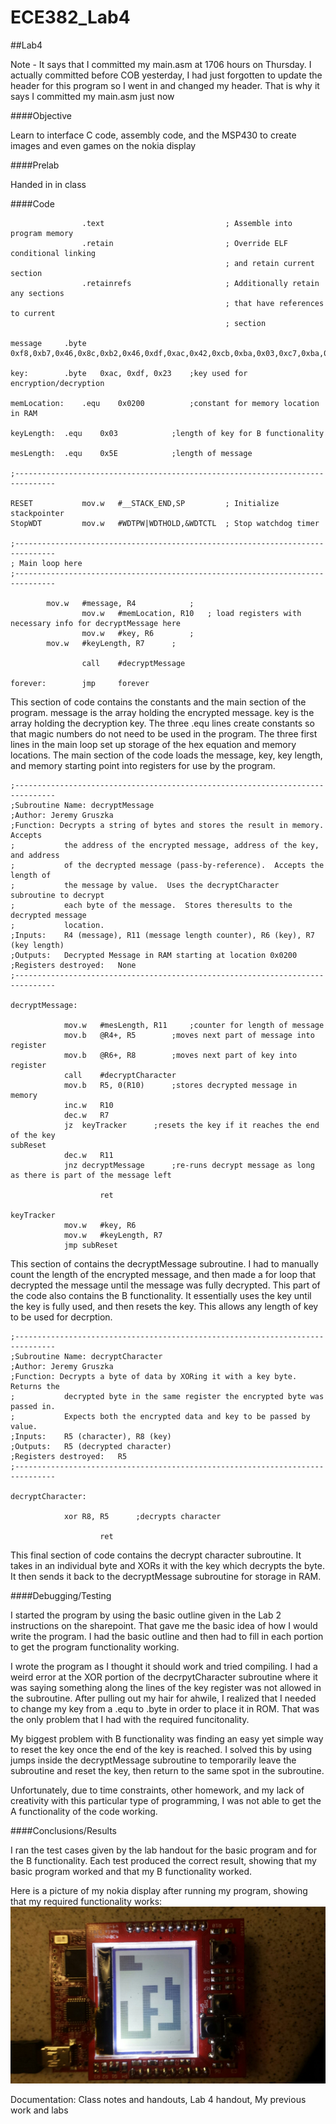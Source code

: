 ECE382_Lab4
===========

##Lab4

Note - It says that I committed my main.asm at 1706 hours on Thursday.  I actually committed before COB yesterday, I had just forgotten to update the header for this program so I went in and changed my header.  That is why it says I committed my main.asm just now

####Objective

Learn to interface C code, assembly code, and the MSP430 to create images and even games on the nokia display

####Prelab

Handed in in class

####Code

```
            	.text                           ; Assemble into program memory
            	.retain                         ; Override ELF conditional linking
                                            	; and retain current section
            	.retainrefs                     ; Additionally retain any sections
                                            	; that have references to current
                                            	; section

message		.byte	0xf8,0xb7,0x46,0x8c,0xb2,0x46,0xdf,0xac,0x42,0xcb,0xba,0x03,0xc7,0xba,0x5a,0x8c,0xb3,0x46,0xc2,0xb8,0x57,0xc4,0xff,0x4a,0xdf,0xff,0x12,0x9a,0xff,0x41,0xc5,0xab,0x50,0x82,0xff,0x03,0xe5,0xab,0x03,0xc3,0xb1,0x4f,0xd5,0xff,0x40,0xc3,0xb1,0x57,0xcd,0xb6,0x4d,0xdf,0xff,0x4f,0xc9,0xab,0x57,0xc9,0xad,0x50,0x80,0xff,0x53,0xc9,0xad,0x4a,0xc3,0xbb,0x50,0x80,0xff,0x42,0xc2,0xbb,0x03,0xdf,0xaf,0x42,0xcf,0xba,0x50,0x8f

key:		.byte	0xac, 0xdf, 0x23	;key used for encryption/decryption

memLocation:	.equ	0x0200			;constant for memory location in RAM

keyLength:	.equ	0x03			;length of key for B functionality

mesLength:	.equ	0x5E			;length of message

;-------------------------------------------------------------------------------

RESET       	mov.w   #__STACK_END,SP         ; Initialize stackpointer
StopWDT     	mov.w   #WDTPW|WDTHOLD,&WDTCTL  ; Stop watchdog timer

;-------------------------------------------------------------------------------
; Main loop here
;-------------------------------------------------------------------------------

		mov.w	#message, R4        	;
            	mov.w	#memLocation, R10	; load registers with necessary info for decryptMessage here
            	mov.w	#key, R6		;
		mov.w	#keyLength, R7		;

            	call    #decryptMessage

forever:    	jmp     forever
```
This section of code contains the constants and the main section of the program.  message is the array holding the encrypted message.  key is the array holding the decryption key. The three .equ lines create constants so that magic numbers do not need to be used in the program.  The three first lines in the main loop set up storage of the hex equation and memory locations.  The main section of the code loads the message, key, key length, and memory starting point into registers for use by the program.

```
;-------------------------------------------------------------------------------
;Subroutine Name: decryptMessage
;Author: Jeremy Gruszka
;Function: Decrypts a string of bytes and stores the result in memory.  Accepts
;           the address of the encrypted message, address of the key, and address
;           of the decrypted message (pass-by-reference).  Accepts the length of
;           the message by value.  Uses the decryptCharacter subroutine to decrypt
;           each byte of the message.  Stores theresults to the decrypted message
;           location.
;Inputs:	R4 (message), R11 (message length counter), R6 (key), R7 (key length)
;Outputs:	Decrypted Message in RAM starting at location 0x0200
;Registers destroyed:	None
;-------------------------------------------------------------------------------

decryptMessage:

			mov.w	#mesLength, R11		;counter for length of message
			mov.b	@R4+, R5		;moves next part of message into register
			mov.b	@R6+, R8		;moves next part of key into register
			call	#decryptCharacter
			mov.b	R5, 0(R10)		;stores decrypted message in memory
			inc.w	R10
			dec.w	R7
			jz	keyTracker		;resets the key if it reaches the end of the key
subReset
			dec.w	R11
			jnz	decryptMessage		;re-runs decrypt message as long as there is part of the message left

            		ret

keyTracker
			mov.w	#key, R6
			mov.w	#keyLength, R7
			jmp	subReset
```
This section of contains the decryptMessage subroutine. I had to manually count the length of the encrypted message, and then made a for loop that decrypted the message until the message was fully decrypted.  This part of the code also contains the B functionality.  It essentially uses the key until the key is fully used, and then resets the key.  This allows any length of key to be used for decrption.

```
;-------------------------------------------------------------------------------
;Subroutine Name: decryptCharacter
;Author: Jeremy Gruszka
;Function: Decrypts a byte of data by XORing it with a key byte.  Returns the
;           decrypted byte in the same register the encrypted byte was passed in.
;           Expects both the encrypted data and key to be passed by value.
;Inputs:	R5 (character), R8 (key)
;Outputs:	R5 (decrypted character)
;Registers destroyed:	R5
;-------------------------------------------------------------------------------

decryptCharacter:

			xor	R8, R5		;decrypts character

            		ret
```
This final section of code contains the decrypt character subroutine.  It takes in an individual byte and XORs it with the key which decrypts the byte.  It then sends it back to the decryptMessage subroutine for storage in RAM.


####Debugging/Testing

I started the program by using the basic outline given in the Lab 2 instructions on the sharepoint.  That gave me the basic idea of how I would write the program.  I had the basic outline and then had to fill in each portion to get the program functionality working.  

I wrote the program as I thought it should work and tried compiling.  I had a weird error at the XOR portion of the decrpytCharacter subroutine where it was saying something along the lines of the key register was not allowed in the subroutine.  After pulling out my hair for ahwile, I realized that I needed to change my key from a .equ to .byte in order to place it in ROM.  That was the only problem that I had with the required funcitonality.

My biggest problem with B functionality was finding an easy yet simple way to reset the key once the end of the key is reached.  I solved this by using jumps inside the decryptMessage subroutine to temporarily leave the subroutine and reset the key, then return to the same spot in the subroutine.

Unfortunately, due to time constraints, other homework, and my lack of creativity with this particular type of programming, I was not able to get the A functionality of the code working.

####Conclusions/Results

I ran the test cases given by the lab handout for the basic program and for the B functionality.  Each test produced the correct result, showing that my basic program worked and that my B functionality worked.

Here is a picture of my nokia display after running my program, showing that my required functionality works:
![alt text](https://raw.githubusercontent.com/JeremyGruszka/ECE382_Lab4/master/required_func.jpg "Required Functionality")

Documentation:  Class notes and handouts, Lab 4 handout, My previous work and labs
